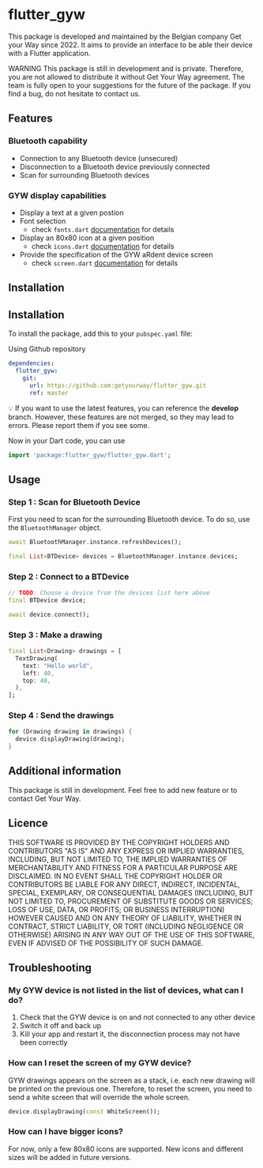 # flutter_gyw

This package is developed and maintained by the Belgian company Get your Way since 2022. It aims to provide an interface to be able their device with a Flutter application.

WARNING This package is still in development and is private. Therefore, you are not allowed to distribute it without Get Your Way agreement. The team is fully open to your suggestions for the future of the package. If you find a bug, do not hesitate to contact us. 

## Features

### Bluetooth capability

* Connection to any Bluetooth device (unsecured)
* Disconnection to a Bluetooth device previously connected
* Scan for surrounding Bluetooth devices

### GYW display capabilities

* Display a text at a given postion
* Font selection
  * check `fonts.dart` [documentation](flutter_gyw/GYWFonts-class.html) for details
* Display an 80x80 icon at a given position
  * check `icons.dart` [documentation](flutter_gyw/GYWIcons-class.html) for details
* Provide the specification of the GYW aRdent device screen
  * check `screen.dart` [documentation](flutter_gyw/GYWScreenParameters-class.html) for details

## Installation

## Installation

To install the package, add this to your `pubspec.yaml` file:

Using Github repository
```yaml
dependencies:
  flutter_gyw:
    git:
      url: https://github.com:getyourway/flutter_gyw.git
      ref: master
```

:bulb: If you want to use the latest features, you can reference the **develop** branch. However, these features are not merged, so they may lead to errors. Please report them if you see some.

Now in your Dart code, you can use

```dart
import 'package:flutter_gyw/flutter_gyw.dart';
```

## Usage

### Step 1 : Scan for Bluetooth Device

First you need to scan for the surrounding Bluetooth device. To do so, use the `BluetoothManager` object.

```dart
await BluetoothManager.instance.refreshDevices();

final List<BTDevice> devices = BluetoothManager.instance.devices;
```

### Step 2 : Connect to a BTDevice

```dart
// TODO: Choose a device from the devices list here above
final BTDevice device;

await device.connect();
```

### Step 3 : Make a drawing

```dart
final List<Drawing> drawings = [
  TextDrawing(
    text: "Hello world",
    left: 40,
    top: 40,
  ),
];
```

### Step 4 : Send the drawings

```dart
for (Drawing drawing in drawings) {
  device.displayDrawing(drawing);
}
```

## Additional information

This package is still in development. Feel free to add new feature or to contact Get Your Way.

## Licence

THIS SOFTWARE IS PROVIDED BY THE COPYRIGHT HOLDERS AND CONTRIBUTORS "AS IS" AND ANY EXPRESS OR IMPLIED WARRANTIES, INCLUDING, BUT NOT LIMITED TO, THE IMPLIED WARRANTIES OF MERCHANTABILITY AND FITNESS FOR A PARTICULAR PURPOSE ARE DISCLAIMED. IN NO EVENT SHALL THE COPYRIGHT HOLDER OR CONTRIBUTORS BE LIABLE FOR ANY DIRECT, INDIRECT, INCIDENTAL, SPECIAL, EXEMPLARY, OR CONSEQUENTIAL DAMAGES (INCLUDING, BUT NOT LIMITED TO, PROCUREMENT OF SUBSTITUTE GOODS OR SERVICES; LOSS OF USE, DATA, OR PROFITS; OR BUSINESS INTERRUPTION) HOWEVER CAUSED AND ON ANY THEORY OF LIABILITY, WHETHER IN CONTRACT, STRICT LIABILITY, OR TORT (INCLUDING NEGLIGENCE OR OTHERWISE) ARISING IN ANY WAY OUT OF THE USE OF THIS SOFTWARE, EVEN IF ADVISED OF THE POSSIBILITY OF SUCH DAMAGE.

## Troubleshooting

### My GYW device is not listed in the list of devices, what can I do?

1. Check that the GYW device is on and not connected to any other device
2. Switch it off and back up
3. Kill your app and restart it, the disconnection process may not have been correctly

### How can I reset the screen of my GYW device?

GYW drawings appears on the screen as a stack, i.e. each new drawing will be printed on the previous one. Therefore, to reset the screen, you need to send a white screen that will override the whole screen.

```dart
device.displayDrawing(const WhiteScreen());
```

### How can I have bigger icons?

For now, only a few 80x80 icons are supported. New icons and different sizes will be added in future versions.
